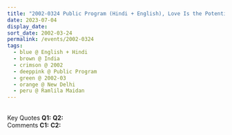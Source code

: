```yaml
---
title: "2002-0324 Public Program (Hindi + English), Love Is the Potential Power within Us, Rāmlīlā Maidān, New Delhi, India"
date: 2023-07-04
display_date: 
sort_date: 2002-03-24
permalink: /events/2002-0324
tags:
  - blue @ English + Hindi
  - brown @ India
  - crimson @ 2002
  - deeppink @ Public Program
  - green @ 2002-03
  - orange @ New Delhi
  - peru @ Ramlila Maidan
---
```


<br>

<wave-list>
  <list-title color="DarkSeaGreen" width="55">Key Quotes</list-title>
  <list-item color="BlanchedAlmond" width="280"><b>Q1:</b> <i></i></list-item>
  <list-item color="Lavender" width="280"><b>Q2:</b> <i></i></list-item>
</wave-list>

<br>

<wave-list>
  <list-title color="DarkSeaGreen" width="55">Comments</list-title>
  <list-item color="BlanchedAlmond" width="280"><b>C1:</b> <i></i></list-item>
  <list-item color="Lavender" width="280"><b>C2:</b> <i></i></list-item>
</wave-list>